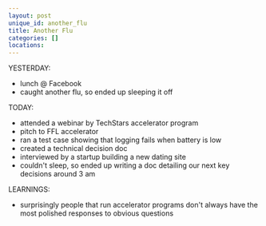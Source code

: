 ```yaml
---
layout: post
unique_id: another_flu
title: Another Flu
categories: []
locations: 
---
```


YESTERDAY:
* lunch @ Facebook
* caught another flu, so ended up sleeping it off

TODAY:
* attended a webinar by TechStars accelerator program
* pitch to FFL accelerator
* ran a test case showing that logging fails when battery is low
* created a technical decision doc
* interviewed by a startup building a new dating site
* couldn't sleep, so ended up writing a doc detailing our next key decisions around 3 am

LEARNINGS:
* surprisingly people that run accelerator programs don't always have the most polished responses to obvious questions

